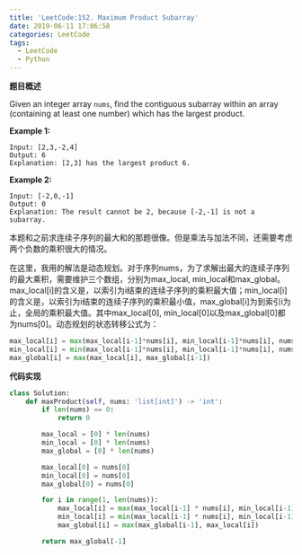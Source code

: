 ```yaml
---
title: 'LeetCode:152. Maximum Product Subarray'
date: 2019-06-11 17:06:58
categories: LeetCode
tags:
  - LeetCode
  - Python
---
```


**题目概述**

Given an integer array `nums`, find the contiguous subarray within an array (containing at least one number) which has the largest product.

**Example 1:**

```
Input: [2,3,-2,4]
Output: 6
Explanation: [2,3] has the largest product 6.
```

**Example 2:**

```
Input: [-2,0,-1]
Output: 0
Explanation: The result cannot be 2, because [-2,-1] is not a subarray.
```


<!--more-->

本题和之前求连续子序列的最大和的那题很像。但是乘法与加法不同，还需要考虑两个负数的乘积很大的情况。

在这里，我用的解法是动态规划。对于序列nums，为了求解出最大的连续子序列的最大乘积，需要维护三个数组，分别为max_local, min_local和max_global。max_local[i]的含义是，以索引为i结束的连续子序列的乘积最大值；min_local[i]的含义是，以索引为i结束的连续子序列的乘积最小值，max_global[i]为到索引i为止，全局的乘积最大值。其中max_local[0], min_local[0]以及max_global[0]都为nums[0]。动态规划的状态转移公式为：

```python
max_local[i] = max(max_local[i-1]*nums[i], min_local[i-1]*nums[i], nums[i])
min_local[i] = min(max_local[i-1]*nums[i], min_local[i-1]*nums[i], nums[i])
max_global[i] = max(max_local[i], max_global[i-1])
```



**代码实现**

```python
class Solution:
    def maxProduct(self, nums: 'list[int]') -> 'int':
        if len(nums) == 0:
            return 0

        max_local = [0] * len(nums)
        min_local = [0] * len(nums)
        max_global = [0] * len(nums)

        max_local[0] = nums[0]
        min_local[0] = nums[0]
        max_global[0] = nums[0]

        for i in range(1, len(nums)):
            max_local[i] = max(max_local[i-1] * nums[i], min_local[i-1] * nums[i], nums[i])
            min_local[i] = min(max_local[i-1] * nums[i], min_local[i-1] * nums[i], nums[i])
            max_global[i] = max(max_global[i-1], max_local[i])

        return max_global[-1]


```

